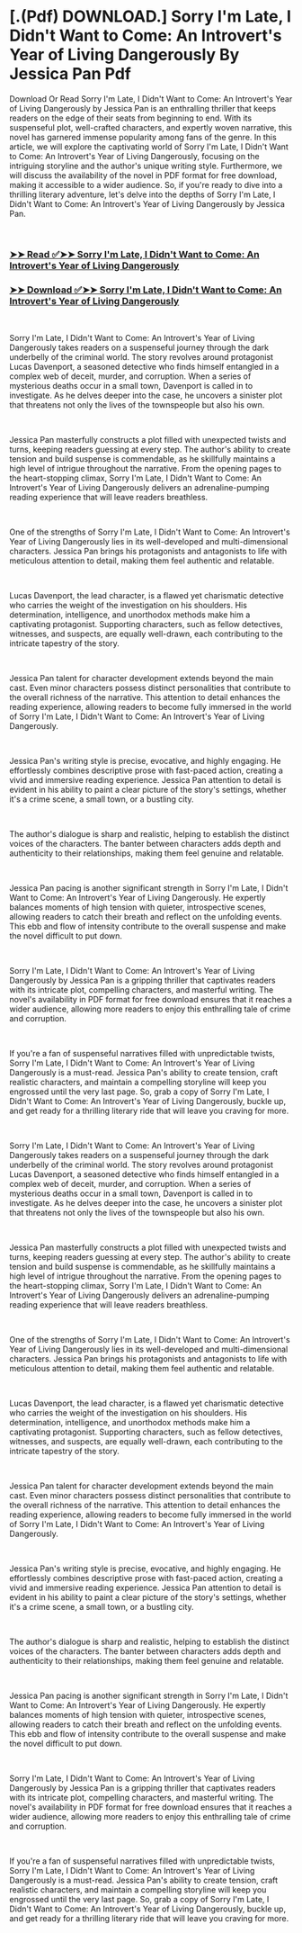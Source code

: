 # [.(Pdf) DOWNLOAD.] Sorry I'm Late, I Didn't Want to Come: An Introvert's Year of Living Dangerously By Jessica Pan Pdf

<p>Download Or Read Sorry I'm Late, I Didn't Want to Come: An Introvert's Year of Living Dangerously by Jessica Pan is an enthralling thriller that keeps readers on the edge of their seats from beginning to end. With its suspenseful plot, well-crafted characters, and expertly woven narrative, this novel has garnered immense popularity among fans of the genre. In this article, we will explore the captivating world of Sorry I'm Late, I Didn't Want to Come: An Introvert's Year of Living Dangerously, focusing on the intriguing storyline and the author's unique writing style. Furthermore, we will discuss the availability of the novel in PDF format for free download, making it accessible to a wider audience. So, if you're ready to dive into a thrilling literary adventure, let's delve into the depths of Sorry I'm Late, I Didn't Want to Come: An Introvert's Year of Living Dangerously by Jessica Pan.</p>
<p>&nbsp;</p>

### [➤➤ Read ✅➤➤ Sorry I'm Late, I Didn't Want to Come: An Introvert's Year of Living Dangerously](https://thehelpfulbooks.blogspot.com/id/41577600)

### [➤➤ Download ✅➤➤ Sorry I'm Late, I Didn't Want to Come: An Introvert's Year of Living Dangerously](https://thehelpfulbooks.blogspot.com/id/41577600)

<p>&nbsp;</p>
<p>Sorry I'm Late, I Didn't Want to Come: An Introvert's Year of Living Dangerously takes readers on a suspenseful journey through the dark underbelly of the criminal world. The story revolves around protagonist Lucas Davenport, a seasoned detective who finds himself entangled in a complex web of deceit, murder, and corruption. When a series of mysterious deaths occur in a small town, Davenport is called in to investigate. As he delves deeper into the case, he uncovers a sinister plot that threatens not only the lives of the townspeople but also his own.</p>
<p>&nbsp;</p>
<p>Jessica Pan masterfully constructs a plot filled with unexpected twists and turns, keeping readers guessing at every step. The author's ability to create tension and build suspense is commendable, as he skillfully maintains a high level of intrigue throughout the narrative. From the opening pages to the heart-stopping climax, Sorry I'm Late, I Didn't Want to Come: An Introvert's Year of Living Dangerously delivers an adrenaline-pumping reading experience that will leave readers breathless.</p>
<p>&nbsp;</p>
<p>One of the strengths of Sorry I'm Late, I Didn't Want to Come: An Introvert's Year of Living Dangerously lies in its well-developed and multi-dimensional characters. Jessica Pan brings his protagonists and antagonists to life with meticulous attention to detail, making them feel authentic and relatable.</p>
<p>&nbsp;</p>
<p>Lucas Davenport, the lead character, is a flawed yet charismatic detective who carries the weight of the investigation on his shoulders. His determination, intelligence, and unorthodox methods make him a captivating protagonist. Supporting characters, such as fellow detectives, witnesses, and suspects, are equally well-drawn, each contributing to the intricate tapestry of the story.</p>
<p>&nbsp;</p>
<p>Jessica Pan talent for character development extends beyond the main cast. Even minor characters possess distinct personalities that contribute to the overall richness of the narrative. This attention to detail enhances the reading experience, allowing readers to become fully immersed in the world of Sorry I'm Late, I Didn't Want to Come: An Introvert's Year of Living Dangerously.</p>
<p>&nbsp;</p>
<p>Jessica Pan's writing style is precise, evocative, and highly engaging. He effortlessly combines descriptive prose with fast-paced action, creating a vivid and immersive reading experience. Jessica Pan attention to detail is evident in his ability to paint a clear picture of the story's settings, whether it's a crime scene, a small town, or a bustling city.</p>
<p>&nbsp;</p>
<p>The author's dialogue is sharp and realistic, helping to establish the distinct voices of the characters. The banter between characters adds depth and authenticity to their relationships, making them feel genuine and relatable.</p>
<p>&nbsp;</p>
<p>Jessica Pan pacing is another significant strength in Sorry I'm Late, I Didn't Want to Come: An Introvert's Year of Living Dangerously. He expertly balances moments of high tension with quieter, introspective scenes, allowing readers to catch their breath and reflect on the unfolding events. This ebb and flow of intensity contribute to the overall suspense and make the novel difficult to put down.</p>
<p>&nbsp;</p>
<p>Sorry I'm Late, I Didn't Want to Come: An Introvert's Year of Living Dangerously by Jessica Pan is a gripping thriller that captivates readers with its intricate plot, compelling characters, and masterful writing. The novel's availability in PDF format for free download ensures that it reaches a wider audience, allowing more readers to enjoy this enthralling tale of crime and corruption.</p>
<p>&nbsp;</p>
<p>If you're a fan of suspenseful narratives filled with unpredictable twists, Sorry I'm Late, I Didn't Want to Come: An Introvert's Year of Living Dangerously is a must-read. Jessica Pan's ability to create tension, craft realistic characters, and maintain a compelling storyline will keep you engrossed until the very last page. So, grab a copy of Sorry I'm Late, I Didn't Want to Come: An Introvert's Year of Living Dangerously, buckle up, and get ready for a thrilling literary ride that will leave you craving for more.</p>
<p>&nbsp;</p>
<p>Sorry I'm Late, I Didn't Want to Come: An Introvert's Year of Living Dangerously takes readers on a suspenseful journey through the dark underbelly of the criminal world. The story revolves around protagonist Lucas Davenport, a seasoned detective who finds himself entangled in a complex web of deceit, murder, and corruption. When a series of mysterious deaths occur in a small town, Davenport is called in to investigate. As he delves deeper into the case, he uncovers a sinister plot that threatens not only the lives of the townspeople but also his own.</p>
<p>&nbsp;</p>
<p>Jessica Pan masterfully constructs a plot filled with unexpected twists and turns, keeping readers guessing at every step. The author's ability to create tension and build suspense is commendable, as he skillfully maintains a high level of intrigue throughout the narrative. From the opening pages to the heart-stopping climax, Sorry I'm Late, I Didn't Want to Come: An Introvert's Year of Living Dangerously delivers an adrenaline-pumping reading experience that will leave readers breathless.</p>
<p>&nbsp;</p>
<p>One of the strengths of Sorry I'm Late, I Didn't Want to Come: An Introvert's Year of Living Dangerously lies in its well-developed and multi-dimensional characters. Jessica Pan brings his protagonists and antagonists to life with meticulous attention to detail, making them feel authentic and relatable.</p>
<p>&nbsp;</p>
<p>Lucas Davenport, the lead character, is a flawed yet charismatic detective who carries the weight of the investigation on his shoulders. His determination, intelligence, and unorthodox methods make him a captivating protagonist. Supporting characters, such as fellow detectives, witnesses, and suspects, are equally well-drawn, each contributing to the intricate tapestry of the story.</p>
<p>&nbsp;</p>
<p>Jessica Pan talent for character development extends beyond the main cast. Even minor characters possess distinct personalities that contribute to the overall richness of the narrative. This attention to detail enhances the reading experience, allowing readers to become fully immersed in the world of Sorry I'm Late, I Didn't Want to Come: An Introvert's Year of Living Dangerously.</p>
<p>&nbsp;</p>
<p>Jessica Pan's writing style is precise, evocative, and highly engaging. He effortlessly combines descriptive prose with fast-paced action, creating a vivid and immersive reading experience. Jessica Pan attention to detail is evident in his ability to paint a clear picture of the story's settings, whether it's a crime scene, a small town, or a bustling city.</p>
<p>&nbsp;</p>
<p>The author's dialogue is sharp and realistic, helping to establish the distinct voices of the characters. The banter between characters adds depth and authenticity to their relationships, making them feel genuine and relatable.</p>
<p>&nbsp;</p>
<p>Jessica Pan pacing is another significant strength in Sorry I'm Late, I Didn't Want to Come: An Introvert's Year of Living Dangerously. He expertly balances moments of high tension with quieter, introspective scenes, allowing readers to catch their breath and reflect on the unfolding events. This ebb and flow of intensity contribute to the overall suspense and make the novel difficult to put down.</p>
<p>&nbsp;</p>
<p>Sorry I'm Late, I Didn't Want to Come: An Introvert's Year of Living Dangerously by Jessica Pan is a gripping thriller that captivates readers with its intricate plot, compelling characters, and masterful writing. The novel's availability in PDF format for free download ensures that it reaches a wider audience, allowing more readers to enjoy this enthralling tale of crime and corruption.</p>
<p>&nbsp;</p>
<p>If you're a fan of suspenseful narratives filled with unpredictable twists, Sorry I'm Late, I Didn't Want to Come: An Introvert's Year of Living Dangerously is a must-read. Jessica Pan's ability to create tension, craft realistic characters, and maintain a compelling storyline will keep you engrossed until the very last page. So, grab a copy of Sorry I'm Late, I Didn't Want to Come: An Introvert's Year of Living Dangerously, buckle up, and get ready for a thrilling literary ride that will leave you craving for more.</p>
<p>&nbsp;</p>
